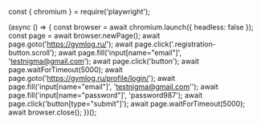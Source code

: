 const { chromium } = require('playwright');

(async () => {
    const browser = await chromium.launch({ headless: false });
    const page = await browser.newPage();
    await page.goto('https://gymlog.ru/');
    await page.click('.registration-button.scroll'); 
    await page.fill('input[name="email"]', 'testnigma@gmail.com');
    await page.click('button'); 
    await page.waitForTimeout(5000);
    await page.goto('https://gymlog.ru/profile/login/');
    await page.fill('input[name="email"]', 'testnigma@gmail.com''); 
    await page.fill('input[name="password"]', 'password987');
    await page.click('button[type="submit"]');
    await page.waitForTimeout(5000);
    await browser.close();
})();
